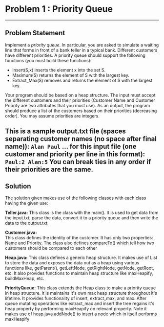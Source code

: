 # Problem 1 : Priority Queue
---
## Problem Statement
Implement a _priority queue_. In particular, you are asked to simulate a waiting line that forms in front of a bank teller in a typical bank. Different customers have different priorities. A priority queue should support the following functions (you must build these functions):
 - Insert(S,x) inserts the element x into the set S.
 - Maximum(S) returns the element of S with the largest key.
 - Extract_Max(S) removes and returns the element of S with the largest key.

Your program should be based on a heap structure. The input must accept the different customers and their priorities (Customer Name and Customer Priority are two attributes that you must use). As an output, the program should produce a list of the customers based on their priorities (decreasing order). You may assume priorities are integers.

This is a sample output.txt file (spaces separating customer names (no space after final name)):
`Alan Paul`
... for this input file (one customer and priority per line in this format):
`Paul:2
Alan:5`
You can break ties in any order if their priorities are the same. 
---

## Solution
 
The solution given makes use of the following classes with each class having the given use:

**Teller.java:**
	This class is the class with the main(). It is used to get data from the input.txt, parse the data, convert it to a priority queue and then write the data to the output.txt

**Customer.java:**	
	This class defines the identity of the customer. It has only two properties: Name and Priority. The class also defines compareTo() which tell how two customers should be compared to each other

**Heap.java:**
	This class defines a generic heap structure. It makes use of List to store the data and exposes the data out as a heap using various functions like, getParent(), getLeftNode, getRightNode, getNode, getRoot, etc. It also provides functions to maintain heap structure like maxHeapify, buildMaxHeap, etc.

**PriorityQueue:**
	This class extends the Heap class to make a priority queue in heap structure. It is maintains it's own max heap structure throughout it's lifetime. It provides functionality of insert, extract_max, and max. After queue mutating operations like extract_max and insert the tree regains it's heap property by performing maxHeapify on relevant property. Note it makes use of heap.java addNode() to insert a node which in itself performs maxHeapify